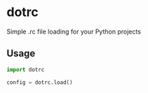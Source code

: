 dotrc
=====

Simple .rc file loading for your Python projects

## Usage

```python
import dotrc

config = dotrc.load()
```
